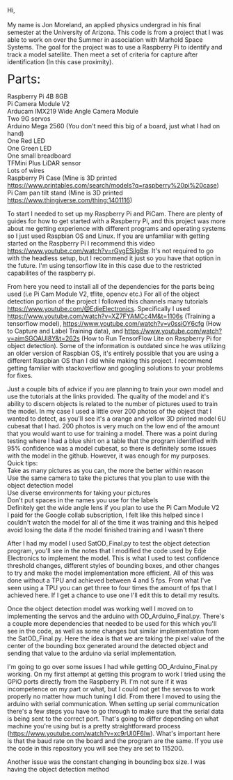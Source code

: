 Hi,<br/>
<br/>
My name is Jon Moreland, an applied physics undergrad in his final semester at the University of Arizona. This code is from a project that I was able to work on over the Summer in association with Marhold Space Systems. The goal for the project was to use a Raspberry Pi to identify and track a model satellite. Then meet a set of criteria for capture after identification (In this case proximity).<br/>

<span style="font-size:2.0em;">Parts:</span><br/>

Raspberry Pi 4B 8GB<br/>
Pi Camera Module V2<br/>
Arducam IMX219 Wide Angle Camera Module<br/> 
Two 9G servos<br/>
Arduino Mega 2560 (You don't need this big of a board, just what I had on hand)<br/>
One Red LED<br/>
One Green LED<br/>
One small breadboard<br/>
TFMini Plus LiDAR sensor<br/>
Lots of wires<br/>
Raspberry Pi Case (Mine is 3D printed https://www.printables.com/search/models?q=raspberry%20pi%20case)<br/>
Pi Cam pan tilt stand (Mine is 3D printed https://www.thingiverse.com/thing:1401116)<br/>

To start I needed to set up my Raspberry Pi and PiCam. There are plenty of guides for how to get started with a Raspberry Pi, and this project was more about me getting experience with different programs and operating systems so I just used Raspbian OS and Linux. If you are unfamiliar with getting started on the Raspberry Pi I recommend this video https://www.youtube.com/watch?v=rGygESilg8w. It's not required to go with the headless setup, but I recommend it just so you have that option in the future. I'm using tensorflow lite in this case due to the restricted capabilites of the raspberry pi.

From here you need to install all of the dependencies for the parts being used (i.e Pi Cam Module V2, tflite, opencv etc.) For all of the object detection portion of the project I followed this channels many tutorials https://www.youtube.com/@EdjeElectronics. Specifically I used https://www.youtube.com/watch?v=XZ7FYAMCc4M&t=1106s (Training a tensorflow model), https://www.youtube.com/watch?v=v0ssiOY6cfg (How to Capture and Label Training data), and https://www.youtube.com/watch?v=aimSGOAUI8Y&t=262s (How to Run TensorFlow Lite on Raspberry Pi for object detection). Some of the information is outdated since he was utilizing an older version of Raspbian OS, it's entirely possible that you are using a different Raspbian OS than I did while making this project. I recommend getting familiar with stackoverflow and googling solutions to your problems for fixes.

Just a couple bits of advice if you are planning to train your own model and use the tutorials at the links provided. The quality of the model and it's ability to discern objects is related to the number of pictures used to train the model. In my case I used a little over 200 photos of the object that I wanted to detect, as you'll see it's a orange and yellow 3D printed model 6U cubesat that I had. 200 photos is very much on the low end of the amount that you would want to use for training a model. There was a point during testing where I had a blue shirt on a table that the program identified with 95% confidence was a model cubesat, so there is definitely some issues with the model in the github. However, it was enough for my purposes.<br/> 
Quick tips:<br/>
Take as many pictures as you can, the more the better within reason<br/>
Use the same camera to take the pictures that you plan to use with the object detection model<br/>
Use diverse environments for taking your pictures<br/>
Don't put spaces in the names you use for the labels<br/>
Definitely get the wide angle lens if you plan to use the Pi Cam Module V2<br/>
I paid for the Google collab subscription, I felt like this helped since I couldn't watch the model for all of the time it was training and this helped avoid losing the data if the model finished training and I wasn't there<br/>


After I had my model I used SatOD_Final.py to test the object detection program, you'll see in the notes that I modified the code used by Edje Electronics to implement the model. This is what I used to test confidence threshold changes, different styles of bounding boxes, and other changes to try and make the model implementation more efficient. All of this was done without a TPU and achieved between 4 and 5 fps. From what I've seen using a TPU you can get three to four times the amount of fps that I achieved here. If I get a chance to use one I'll edit this to detail my results.

Once the object detection model was working well I moved on to implementing the servos and the arduino with OD_Arduino_Final.py. There's a couple more dependencies that needed to be used for this which you'll see in the code, as well as some changes but similar implementation from the SatOD_Final.py. Here the idea is that we are taking the pixel value of the center of the bounding box generated around the detected object and sending that value to the arduino via serial implementation. <br/>

I'm going to go over some issues I had while getting OD_Arduino_Final.py working. On my first attempt at getting this program to work I tried using the GPiO ports directly from the Raspberry Pi. I'm not sure if it was incompetence on my part or what, but I could not get the servos to work properly no matter how much tuning I did. From there I moved to using the arduino with serial communication. When setting up serial communication there's a few steps you have to go through to make sure that the serial data is being sent to the correct port. That's going to differ depending on what machine you're using but is a pretty straightforward process (https://www.youtube.com/watch?v=xc9rUI0F6Iw). What's important here is that the baud rate on the board and the program are the same. If you use the code in this repository you will see they are set to 115200.

Another issue was the constant changing in bounding box size. I was having the object detection method

